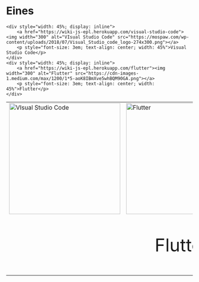 <!-- TITLE: 1. Home -->
# Eines


	<div style="width: 45%; display: inline">
		<a href="https://wiki-js-epl.herokuapp.com/visual-studio-code"><img width="300" alt="VIsual Studio Code" src="https://mospaw.com/wp-content/uploads/2018/07/Visual_Studio_code_logo-274x300.png"></a> 
		<p style="font-size: 3em; text-align: center; width: 45%">Visual Studio Code</p>
	</div>
	<div style="width: 45%; display: inline">
		<a href="https://wiki-js-epl.herokuapp.com/flutter"><img width="300" alt="Flutter" src="https://cdn-images-1.medium.com/max/1200/1*5-aoK8IBmXve5whBQM90GA.png"></a>	
		<p style="font-size: 3em; text-align: center; width: 45%">Flutter</p>
	</div>


 <table style="margin: auto; border: none !important">

  <tr style="border: none !important">
    <td style="border: none !important"> <a href="https://wiki-js-epl.herokuapp.com/visual-studio-code"><img width="300" alt="VIsual Studio Code" src="https://mospaw.com/wp-content/uploads/2018/07/Visual_Studio_code_logo-274x300.png"></a> </td>
    <td style="border: none !important"><a href="https://wiki-js-epl.herokuapp.com/flutter"><img width="300" alt="Flutter" src="https://cdn-images-1.medium.com/max/1200/1*5-aoK8IBmXve5whBQM90GA.png"></a>
</td>
  <tr style="border: none !important;">
    <td style="border: none !important"></th>
    <td style="border: none !important"><p style="font-size: 3em; text-align: center">Flutter</p></th>
  </tr>
  </tr>
</table> 